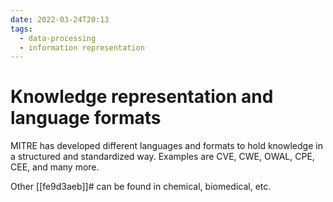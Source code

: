 ```yaml
---
date: 2022-03-24T20:13
tags:
  - data-processing
  - information representation
---
```


# Knowledge representation and language formats

MITRE has developed different languages and formats to hold knowledge in a structured and standardized way. Examples are CVE, CWE, OWAL, CPE, CEE, and many more.

Other [[fe9d3aeb]]# can be found in chemical, biomedical, etc. 
